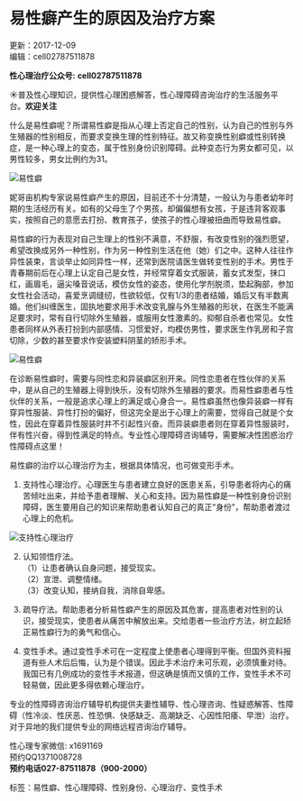 # 易性癖产生的原因及治疗方案

更新：2017-12-09  
编辑：cell02787511878  

**性心理治疗公众号:** **cell02787511878**  

☀普及性心理知识，提供性心理困惑解答，性心理障碍咨询治疗的生活服务平台。**欢迎关注**  

什么是易性癖呢？所谓易性癖是指从心理上否定自己的性别，认为自己的性别与外生殖器的性别相反，而要求变换生理的性别特征。故又称变换性别癖或性别转换症，是一种心理上的变态，属于性别身份识别障碍。此种变态行为男女都可见，以男性较多，男女比例约为31。

![易性癖](https://upload/image/cd/60cdd90f36a18f743ec171a45ee1b4e0.jpeg)

妮哥亩机构专家说易性癖产生的原因，目前还不十分清楚，一般认为与患者幼年时期的生活经历有关。如有的父母生了个男孩，却偏偏想有女孩，于是违背客观事实，按照自己的意愿去打扮、教育孩子，使孩子的性心理被扭曲而导致易性癖。

易性癖的行为表现对自己生理上的性别不满意，不舒服，有改变性别的强烈愿望，希望改换成另外一种性别，作为另一种性别生活在他（她）们之中。这种人往往作异性装束，言谈举止如同异性一样，还常到医院请医生做转变性别的手术。男性于青春期前后在心理上认定自己是女性，并经常穿着女式服装，蓄女式发型，抹口红，画眉毛，逼尖嗓音说话，模仿女性的姿态，使用化学剂脱须，垫起胸部，参加女性社会活动，喜爱烹调缝纫，性欲较低，仅有1/3的患者结婚，婚后又有半数离婚。他们纠缠医生，固执地要求用手术改变乳腺与外生殖器的形状，在医生不能满足要求时，常有自行切除外生殖器，或服用女性激素的。抑郁自杀者也常见。女性患者同样从外表打扮到内部感情、习惯爱好，均模仿男性，要求医生作乳房和子宫切除，少数的甚至要求作安装塑料阴茎的矫形手术。

![易性癖](https://upload/image/ad/adfdffc2b096e8f0ad9400f0672b3dae.jpeg)

在诊断易性癖时，需要与同性恋和异装癖区别开来。同性恋患者在性伙伴的关系中，是从自己的生殖器上得到快乐，没有切除外生殖器的要求。而易性癖患者与性伙伴的关系，一般是追求心理上的满足或心身合一。易性癖虽然也像异装癖一样有穿异性服装、异性打扮的偏好，但这完全是出于心理上的需要，觉得自己就是个女性，因此在穿着异性服装时并不引起性兴奋。而异装癖患者则在穿着异性服装时，伴有性兴奋，得到性满足的特点。专业性心理障碍咨询辅导，需要解决性困惑治疗性障碍点这里！

易性癖的治疗以心理治疗为主，根据具体情况，也可做变形手术。  
1. 支持性心理治疗。心理医生与患者建立良好的医患关系，引导患者将内心的痛苦倾吐出来，并给予患者理解、关心和支持。因为易性癖是一种性别身份识别障碍，医生要用自己的知识来帮助患者认知自己的真正“身份”，帮助患者渡过心理上的危机。  

![支持性心理治疗](https://upload/image/bb/b8b4310798193ef926485a32aaae8231.jpeg)

2. 认知领悟疗法。  
   （1）让患者确认自身问题，接受现实。  
   （2）宣泄、调整情绪。  
   （3）改变认知，接纳自我，消除自卑感。  

3. 疏导疗法。帮助患者分析易性癖产生的原因及其危害，提高患者对性别的认识，接受现实，使患者从痛苦中解放出来。交给患者一些治疗方法，树立起矫正易性癖行为的勇气和信心。  

4. 变性手术。通过变性手术可在一定程度上使患者心理得到平衡。但国外资料报道有些人术后后悔，认为是个错误。因此手术治疗未可乐观，必须慎重对待。我国已有几例成功的变性手术报道，但这确是慎而又慎的工作，变性手术不可轻易做，因此更多得依赖心理治疗。

专业的性障碍咨询治疗辅导机构提供夫妻性辅导、性心理咨询、性疑惑解答、性障碍（性冷淡、性厌恶、性恐惧、快感缺乏、高潮缺乏、心因性阳痿、早泄）治疗。对于异地的我们提供专业的网络远程咨询治疗辅导。

性心理专家微信: x1691169  
预约QQ1371008728  
**预约电话027-87511878（900-2000）**  

标签：易性癖、性心理障碍、性别身份、心理治疗、变性手术  
